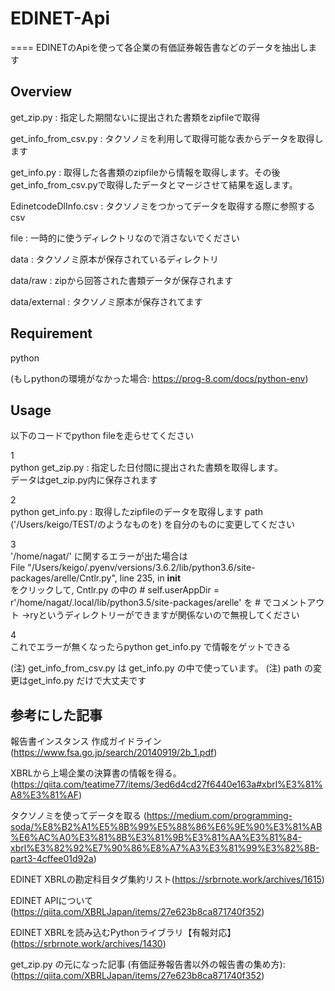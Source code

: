 # EDINET-Api
====
EDINETのApiを使って各企業の有価証券報告書などのデータを抽出します <br>

## Overview
get_zip.py : 指定した期間ないに提出された書類をzipfileで取得

get_info_from_csv.py : タクソノミを利用して取得可能な表からデータを取得します <br>

get_info.py : 取得した各書類のzipfileから情報を取得します。その後get_info_from_csv.pyで取得したデータとマージさせて結果を返します。

EdinetcodeDlInfo.csv : タクソノミをつかってデータを取得する際に参照するcsv

file : 一時的に使うディレクトリなので消さないでください

data : タクソノミ原本が保存されているディレクトリ

data/raw : zipから回答された書類データが保存されます

data/external : タクソノミ原本が保存されてます

## Requirement
python

(もしpythonの環境がなかった場合: https://prog-8.com/docs/python-env)

## Usage
以下のコードでpython fileを走らせてください

1 <br>
python get_zip.py : 指定した日付間に提出された書類を取得します。<br>
データはget_zip.py内に保存されます


2 <br>
python get_info.py : 取得したzipfileのデータを取得します path ('/Users/keigo/TEST/のようなものを) を自分のものに変更してください

3 <br>
'/home/nagat/' に関するエラーが出た場合は <br>
File "/Users/keigo/.pyenv/versions/3.6.2/lib/python3.6/site-packages/arelle/Cntlr.py", line 235, in __init__ <br>
をクリックして, Cntlr.py の中の # self.userAppDir = r'/home/nagat/.local/lib/python3.5/site-packages/arelle'
 を # でコメントアウト
 →ryというディレクトリーができますが関係ないので無視してください
 
4 <br>
これでエラーが無くなったらpython get_info.py で情報をゲットできる

(注) get_info_from_csv.py は get_info.py の中で使っています。
(注) path の変更はget_info.py だけで大丈夫です

 
## 参考にした記事
報告書インスタンス 作成ガイドライン(https://www.fsa.go.jp/search/20140919/2b_1.pdf)

XBRLから上場企業の決算書の情報を得る。(https://qiita.com/teatime77/items/3ed6d4cd27f6440e163a#xbrl%E3%81%A8%E3%81%AF)

タクソノミを使ってデータを取る (https://medium.com/programming-soda/%E8%B2%A1%E5%8B%99%E5%88%86%E6%9E%90%E3%81%AB%E6%AC%A0%E3%81%8B%E3%81%9B%E3%81%AA%E3%81%84-xbrl%E3%82%92%E7%90%86%E8%A7%A3%E3%81%99%E3%82%8B-part3-4cffee01d92a)

EDINET XBRLの勘定科目タグ集約リスト(https://srbrnote.work/archives/1615)

EDINET APIについて (https://qiita.com/XBRLJapan/items/27e623b8ca871740f352)

EDINET XBRLを読み込むPythonライブラリ【有報対応】(https://srbrnote.work/archives/1430)

get_zip.py の元になった記事 (有価証券報告書以外の報告書の集め方): (https://qiita.com/XBRLJapan/items/27e623b8ca871740f352)